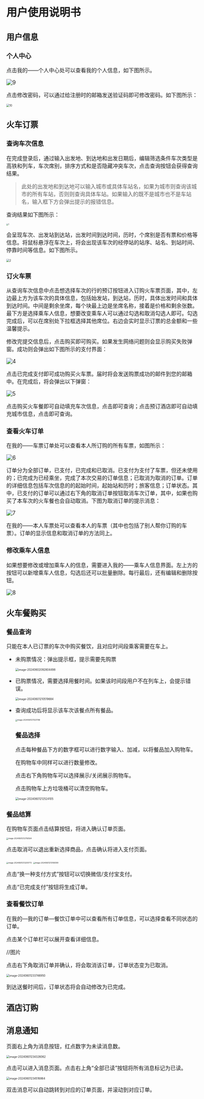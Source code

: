 # 用户使用说明书

## 用户信息
### 个人中心

点击我的——个人中心处可以查看我的个人信息，如下图所示。

![9](https://cdn.jsdelivr.net/gh/maotougu/picture-for-Typore/typore_img/9.png)

点击修改密码，可以通过给注册时的邮箱发送验证码即可修改密码。如下图所示：

<img src="https://cdn.jsdelivr.net/gh/maotougu/picture-for-Typore/typore_img/10.png" alt="10" style="zoom:50%;" />

## 火车订票

### 查询车次信息

在完成登录后，通过输入出发地、到达地和出发日期后，编辑筛选条件车次类型是高铁和列车，车次席别，排序方式和是否隐藏冲突车次，点击查询按钮会获得查询结果。

> 此处的出发地和到达地可以输入城市或具体车站名，如果为城市则查询该城市的所有车站，否则则查询具体车站。如果输入的既不是城市也不是车站名，输入框下方会弹出提示的报错信息。

查询结果如下图所示：

<img src="https://cdn.jsdelivr.net/gh/maotougu/picture-for-Typore/typore_img/1.png" alt="1" style="zoom: 33%;" />

会呈现车次、出发站到达站，出发时间到达时间，历时，个席别是否有票和价格等信息。将鼠标悬浮在车次上，将会出现该车次的经停站的站序、站名、到站时间、停靠时间等信息。如下图所示。

<img src="https://cdn.jsdelivr.net/gh/maotougu/picture-for-Typore/typore_img/2.png" alt="2" style="zoom: 50%;" />

### 订火车票

从查询车次信息中点击想选择车次的行的预订按钮进入订购火车票页面，其中，左边最上方为该车次的具体信息，包括始发站，到达站，历时，具体出发时间和具体到达时间。中间是剩余坐席，每个块最上边是坐席名称，接着是价格和剩余张数。最下方是选择乘车人信息，想要改变乘车人可以通过勾选和取消勾选人即可。勾选完成后，可以在席别处下拉框选择其他席位。右边会实时显示订票的总金额和一些温馨提示。

修改完提交信息后，点击购买即可购买。如果发生网络问题则会显示购买失败弹窗。成功则会弹出如下图所示的支付界面：

![4](https://cdn.jsdelivr.net/gh/maotougu/picture-for-Typore/typore_img/4.png)

点击已完成支付即可成功购买火车票。届时将会发送购票成功的邮件到您的邮箱中。在完成后，将会弹出以下弹窗：

![5](https://cdn.jsdelivr.net/gh/maotougu/picture-for-Typore/typore_img/5.png)

点击购买火车餐即可自动填充车次信息，点击即可查询；点击预订酒店即可自动填充城市信息，点击即可查询。

### 查看火车订单

在我的——车票订单处可以查看本人所订购的所有车票，如图所示：

![6](https://cdn.jsdelivr.net/gh/maotougu/picture-for-Typore/typore_img/6.png)

订单分为全部订单，已支付，已完成和已取消。已支付为支付了车票，但还未使用的；已完成为已经乘坐，完成了本次交易的订单信息；已取消为取消的订单。订单的详细信息包括车次信息的的起始时间，起始站和历时；旅客信息；订单状态。其中，已支付的订单可以通过右下角的取消订单按钮取消车次订单，其中，如果也购买了本车次的火车餐也会自动取消。下图为取消订单的提示消息：

![7](https://cdn.jsdelivr.net/gh/maotougu/picture-for-Typore/typore_img/7.png)

在我的——本人车票处可以查看本人的车票（其中也包括了别人帮你订购的车票）。订单的显示信息和取消订单的方法同上。

### 修改乘车人信息

如果想要修改或增加乘车人的信息，需要进入我的——乘车人信息界面。左上方的按钮可以新增乘车人信息，勾选后还可以批量删除。每行最后，还有编辑和删除按钮。

![8](https://cdn.jsdelivr.net/gh/maotougu/picture-for-Typore/typore_img/8.png)

## 火车餐购买

### 餐品查询

只能在本人已订票的车次中购买餐饮，且对应时间段乘客需要在车上。

- 未购票情况：弹出提示框，提示需要先购票

  <img src="https://cdn.jsdelivr.net/gh/maotougu/picture-for-Typore/typore_img/image-20240602092804498.png" alt="image-20240602092804498" style="zoom:50%;" />

- 已购票情况，需要选择用餐时间。如果该时间段用户不在列车上，会提示错误。

  <img src="https://cdn.jsdelivr.net/gh/maotougu/picture-for-Typore/typore_img/image-20240601210519684.png" alt="image-20240601210519684" style="zoom:50%;" />

- 查询成功后将显示该车次该餐点所有餐品。

  <img src="https://cdn.jsdelivr.net/gh/maotougu/picture-for-Typore/typore_img/image-20240601211321788.png" alt="image-20240601211321788" style="zoom: 33%;" />

  ### 餐品选择

  点击每种餐品下方的数字框可以进行数字输入、加减，以将餐品加入购物车。

  在购物车中同样可以进行数量修改。

  点击右下角购物车可以选择展示/关闭展示购物车。

  点击购物车上方垃圾桶可以清空购物车。

  <img src="https://cdn.jsdelivr.net/gh/maotougu/picture-for-Typore/typore_img/image-20240601212524105.png" alt="image-20240601212524105" style="zoom:50%;" />

### 餐品结算

在购物车页面点击结算按钮，将进入确认订单页面。

<img src="https://cdn.jsdelivr.net/gh/maotougu/picture-for-Typore/typore_img/image-20240601212756564.png" alt="image-20240601212756564" style="zoom: 33%;" />

点击取消可以退出重新选择商品，点击确认将进入支付页面。

​									<img src="https://cdn.jsdelivr.net/gh/maotougu/picture-for-Typore/typore_img/image-20240601213200773.png" alt="image-20240601213200773" style="zoom: 33%;" />														<img src="https://cdn.jsdelivr.net/gh/maotougu/picture-for-Typore/typore_img/image-20240601213106099.png" alt="image-20240601213106099" style="zoom: 33%;" />

点击“换一种支付方式”按钮可以切换微信/支付宝支付。

点击“已完成支付”按钮将生成订单。

### 查看餐饮订单

在我的—我的订单—餐饮订单中可以查看所有订单信息，可以选择查看不同状态的订单。

点击某个订单栏可以展开查看详细信息。

//图片

点击右下角取消订单并确认，将会取消该订单，订单状态变为已取消。

<img src="https://cdn.jsdelivr.net/gh/maotougu/picture-for-Typore/typore_img/image-20240601233746950.png" alt="image-20240601233746950" style="zoom: 50%;" />

到达送餐时间后，订单状态将会自动修改为已完成。

## 酒店订购



## 消息通知

页面右上角为消息按钮，红点数字为未读消息数。

<img src="C:%5CUsers%5C86139%5CAppData%5CRoaming%5CTypora%5Ctypora-user-images%5Cimage-20240601234326062.png" alt="image-20240601234326062" style="zoom:50%;" />

点击可以进入消息页面。点击右上角“全部已读”按钮将所有消息标记为已读。

<img src="https://cdn.jsdelivr.net/gh/maotougu/picture-for-Typore/typore_img/image-20240601234516864.png" alt="image-20240601234516864" style="zoom:50%;" />

双击消息可以自动跳转到对应的订单页面，并滚动到对应订单。